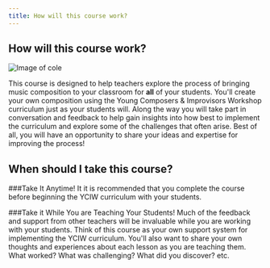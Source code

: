 ```yaml
---
title: How will this course work?
---
```


## How will this course work?

![Image of cole]({{site.baseurl}}/img/cole.png)

This course is designed to help teachers explore the process of bringing music composition to your classroom for **all** of your students. You'll create your own composition using the Young Composers & Improvisors Workshop curriculum just as your students will. Along the way you will take part in conversation and feedback to help gain insights into how best to implement the curriculum and explore some of the challenges that often arise. Best of all, you will have an opportunity to share your ideas and expertise for improving the process! 

## When should I take this course?

###Take It Anytime!
It it is recommended that you complete the course before beginning the YCIW curriculum with your students. 

###Take it While You are Teaching Your Students!
Much of the feedback and support from other teachers will be invaluable while you are working with your students. Think of this course as your own support system for implementing the YCIW curriculum. You'll also want to share your own thoughts and experiences about each lesson as you are teaching them. What worked? What was challenging? What did you discover? etc. 



